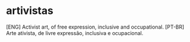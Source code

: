 # artivistas
[ENG] Activist art, of free expression, inclusive and occupational. [PT-BR] Arte ativista, de livre expressão, inclusiva e ocupacional.

